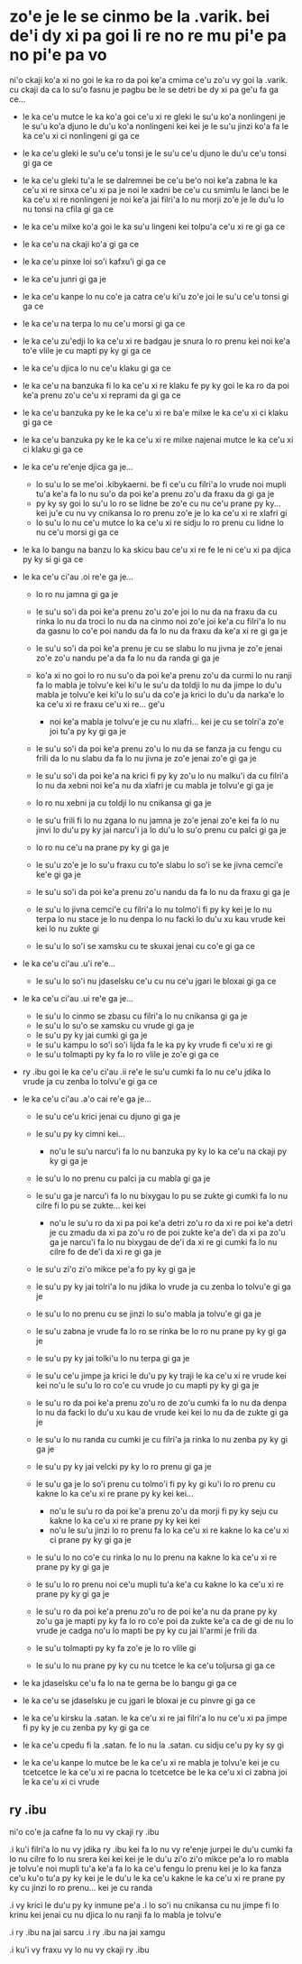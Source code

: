 zo'e je le se cinmo be la .varik. bei de'i dy xi pa goi li re no re mu pi'e pa no pi'e pa vo
============================================================================================

ni'o ckaji ko'a xi no goi le ka ro da poi ke'a cmima ce'u zo'u vy goi la .varik. cu ckaji da ca lo su'o fasnu je pagbu be le se detri be dy xi pa ge'u fa ga ce...

* le ka ce'u mutce le ka ko'a goi ce'u xi re gleki le su'u ko'a nonlingeni je le su'u ko'a djuno le du'u ko'a nonlingeni kei kei je le su'u jinzi ko'a fa le ka ce'u xi ci nonlingeni gi ga ce
* le ka ce'u gleki le su'u ce'u tonsi je le su'u ce'u djuno le du'u ce'u tonsi gi ga ce
* le ka ce'u gleki tu'a le se dalremnei be ce'u be'o noi ke'a zabna le ka ce'u xi re sinxa ce'u xi pa je noi le xadni be ce'u cu smimlu le lanci be le ka ce'u xi re nonlingeni je noi ke'a jai filri'a lo nu morji zo'e je le du'u lo nu tonsi na cfila gi ga ce
* le ka ce'u milxe ko'a goi le ka su'u lingeni kei tolpu'a ce'u xi re gi ga ce
* le ka ce'u na ckaji ko'a gi ga ce
* le ka ce'u pinxe loi so'i kafxu'i gi ga ce
* le ka ce'u junri gi ga je
* le ka ce'u kanpe lo nu co'e ja catra ce'u ki'u zo'e joi le su'u ce'u tonsi gi ga ce
* le ka ce'u na terpa lo nu ce'u morsi gi ga ce
* le ka ce'u zu'edji lo ka ce'u xi re badgau je snura lo ro prenu kei noi ke'a to'e vlile je cu mapti py ky gi ga ce
* le ka ce'u djica lo nu ce'u klaku gi ga ce
* le ka ce'u na banzuka fi lo ka ce'u xi re klaku fe py ky goi le ka ro da poi ke'a prenu zo'u ce'u xi reprami da gi ga ce
* le ka ce'u banzuka py ke le ka ce'u xi re ba'e milxe le ka ce'u xi ci klaku gi ga ce
* le ka ce'u banzuka py ke le ka ce'u xi re milxe najenai mutce le ka ce'u xi ci klaku gi ga ce
* le ka ce'u re'enje djica ga je...

  * lo su'u lo se me'oi .kibykaerni. be fi ce'u cu filri'a lo vrude noi mupli tu'a ke'a fa lo nu su'o da poi ke'a prenu zo'u da fraxu da gi ga je
  * py ky sy goi lo su'u lo ro se lidne be zo'e cu nu ce'u prane py ky... kei ju'e cu nu vy cnikansa lo ro prenu zo'e je lo ka ce'u xi re xlafri gi
  * lo su'u lo nu ce'u mutce lo ka ce'u xi re sidju lo ro prenu cu lidne lo nu ce'u morsi gi ga ce

* le ka lo bangu na banzu lo ka skicu bau ce'u xi re fe le ni ce'u xi pa djica py ky si gi ga ce
* le ka ce'u ci'au .oi re'e ga je...

  * lo ro nu jamna gi ga je
  * le su'u so'i da poi ke'a prenu zo'u zo'e joi lo nu da na fraxu da cu rinka lo nu da troci lo nu da na cinmo noi zo'e joi ke'a cu filri'a lo nu da gasnu lo co'e poi nandu da fa lo nu da fraxu da ke'a xi re gi ga je
  * le su'u so'i da poi ke'a prenu je cu se slabu lo nu jivna je zo'e jenai zo'e zo'u nandu pe'a da fa lo nu da randa gi ga je
  * ko'a xi no goi lo ro nu su'o da poi ke'a prenu zo'u da curmi lo nu ranji fa lo mabla je tolvu'e kei ki'u le su'u da toldji lo nu da jimpe lo du'u mabla je tolvu'e kei ki'u lo su'u da co'e ja krici lo du'u da narka'e lo ka ce'u xi re fraxu ce'u xi re... ge'u

    * noi ke'a mabla je tolvu'e je cu nu xlafri... kei je cu se tolri'a zo'e joi tu'a py ky gi ga je

  * le su'u so'i da poi ke'a prenu zo'u lo nu da se fanza ja cu fengu cu frili da lo nu slabu da fa lo nu jivna je zo'e jenai zo'e gi ga je
  * le su'u so'i da poi ke'a na krici fi py ky zo'u lo nu malku'i da cu filri'a lo nu da xebni noi ke'a nu da xlafri je cu mabla je tolvu'e gi ga je
  * lo ro nu xebni ja cu toldji lo nu cnikansa gi ga je
  * le su'u frili fi lo nu zgana lo nu jamna je zo'e jenai zo'e kei fa lo nu jinvi lo du'u py ky jai narcu'i ja lo du'u lo su'o prenu cu palci gi ga je
  * lo ro nu ce'u na prane py ky gi ga je
  * le su'u zo'e je lo su'u fraxu cu to'e slabu lo so'i se ke jivna cemci'e ke'e gi ga je
  * le su'u so'i da poi ke'a prenu zo'u nandu da fa lo nu da fraxu gi ga je
  * le su'u lo jivna cemci'e cu filri'a lo nu tolmo'i fi py ky kei je lo nu terpa lo nu stace je lo nu denpa lo nu facki lo du'u xu kau vrude kei kei lo nu zukte gi
  * le su'u lo so'i se xamsku cu te skuxai jenai cu co'e gi ga ce

* le ka ce'u ci'au .u'i re'e...

  * le su'u lo so'i nu jdaselsku ce'u cu nu ce'u jgari le bloxai gi ga ce

* le ka ce'u ci'au .ui re'e ga je...

  * le su'u lo cinmo se zbasu cu filri'a lo nu cnikansa gi ga je
  * le su'u lo su'o se xamsku cu vrude gi ga je
  * le su'u py ky jai cumki gi ga je
  * le su'u kampu lo so'i so'i lijda fa le ka py ky vrude fi ce'u xi re gi
  * le su'u tolmapti py ky fa lo ro vlile je zo'e gi ga ce

* ry .ibu goi le ka ce'u ci'au .ii re'e le su'u cumki fa lo nu ce'u jdika lo vrude ja cu zenba lo tolvu'e gi ga ce
* le ka ce'u ci'au .a'o cai re'e ga je...

  * le su'u ce'u krici jenai cu djuno gi ga je
  * le su'u py ky cimni kei...

    * no'u le su'u narcu'i fa lo nu banzuka py ky lo ka ce'u na ckaji py ky gi ga je

  * le su'u lo no prenu cu palci ja cu mabla gi ga je
  * le su'u ga je narcu'i fa lo nu bixygau lo pu se zukte gi cumki fa lo nu cilre fi lo pu se zukte... kei kei

    * no'u le su'u ro da xi pa poi ke'a detri zo'u ro da xi re poi ke'a detri je cu zmadu da xi pa zo'u ro de poi zukte ke'a de'i da xi pa zo'u ga je narcu'i fa lo nu bixygau de de'i da xi re gi cumki fa lo nu cilre fo de de'i da xi re gi ga je

  * le su'u zi'o zi'o mikce pe'a fo py ky gi ga je
  * le su'u py ky jai tolri'a lo nu jdika lo vrude ja cu zenba lo tolvu'e gi ga je
  * le su'u lo no prenu cu se jinzi lo su'o mabla ja tolvu'e gi ga je
  * le su'u zabna je vrude fa lo ro se rinka be lo ro nu prane py ky gi ga je
  * le su'u py ky jai tolki'u lo nu terpa gi ga je
  * le su'u ce'u jimpe ja krici le du'u py ky traji le ka ce'u xi re vrude kei kei no'u le su'u lo ro co'e cu vrude jo cu mapti py ky gi ga je
  * le su'u ro da poi ke'a prenu zo'u ro de zo'u cumki fa lo nu da denpa lo nu da facki lo du'u xu kau de vrude kei kei lo nu da de zukte gi ga je
  * le su'u lo nu randa cu cumki je cu filri'a ja rinka lo nu zenba py ky gi ga je
  * le su'u py ky jai velcki py ky lo ro prenu gi ga je
  * le su'u ga je lo so'i prenu cu tolmo'i fi py ky gi ku'i lo ro prenu cu kakne lo ka ce'u xi re prane py ky kei kei...

    * no'u le su'u ro da poi ke'a prenu zo'u da morji fi py ky seju cu kakne lo ka ce'u xi re prane py ky kei kei
    * no'u le su'u jinzi lo ro prenu fa lo ka ce'u xi re kakne lo ka ce'u xi ci prane py ky gi ga je

  * le su'u lo no co'e cu rinka lo nu lo prenu na kakne lo ka ce'u xi re prane py ky gi ga je
  * le su'u lo ro prenu noi ce'u mupli tu'a ke'a cu kakne lo ka ce'u xi re prane py ky gi ga je
  * le su'u ro da poi ke'a prenu zo'u ro de poi ke'a nu da prane py ky zo'u ga je mapti py ky fa lo ro co'e poi da zukte ke'a ca de gi de nu lo vrude je cadga no'u lo mapti be py ky cu jai li'armi je frili da
  * le su'u tolmapti py ky fa zo'e je lo ro vlile gi
  * le su'u lo nu prane py ky cu nu tcetce le ka ce'u toljursa gi ga ce

* le ka jdaselsku ce'u fa lo na te gerna be lo bangu gi ga ce
* le ka ce'u se jdaselsku je cu jgari le bloxai je cu pinvre gi ga ce
* le ka ce'u kirsku la .satan. le ka ce'u xi re jai filri'a lo nu ce'u xi pa jimpe fi py ky je cu zenba py ky gi ga ce
* le ka ce'u cpedu fi la .satan. fe lo nu la .satan. cu sidju ce'u py ky sy gi
* le ka ce'u kanpe lo mutce be le ka ce'u xi re mabla je tolvu'e kei je cu tcetcetce le ka ce'u xi re pacna lo tcetcetce be le ka ce'u xi ci zabna joi le ka ce'u xi ci vrude

## ry .ibu
ni'o co'e ja cafne fa lo nu vy ckaji ry .ibu

.i ku'i filri'a lo nu vy jdika ry .ibu kei fa lo nu vy re'enje jurpei le du'u cumki fa lo nu cilre fo lo nu srera kei kei kei je le du'u zi'o zi'o mikce pe'a lo ro mabla je tolvu'e noi mupli tu'a ke'a fa lo ka ce'u fengu lo prenu kei je lo ka fanza ce'u ku'o tu'a py ky kei je le du'u le ka ce'u kakne le ka ce'u xi re prane py ky cu jinzi lo ro prenu... kei je cu randa

.i vy krici le du'u py ky inmune pe'a  .i lo so'i nu cnikansa cu nu jimpe fi lo krinu kei jenai cu nu djica lo nu ranji fa lo mabla je tolvu'e

.i ry .ibu na jai sarcu
.i ry .ibu na jai xamgu

.i ku'i vy fraxu vy lo nu vy ckaji ry .ibu
